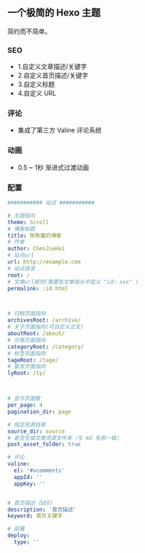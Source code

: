 ## 一个极简的 Hexo 主题

简约而不简单。

### SEO
- 1.自定义文章描述/关键字
- 2.自定义首页描述/关键字
- 3.自定义标题
- 4.自定义 URL

### 评论
- 集成了第三方 Valine 评论系统

### 动画
- 0.5 ~ 1秒 渐进式过渡动画

### 配置
```yml
########### 站点 ###########

# 主题指向                     
theme: Scroll                   
# 博客标题                     
title: 陈陈菌的博客              
# 作者                         
author: ChenJieHai            
# 站点url                      
url: http://example.com        
# 站点目录                     
root: /                        
# 文章url规则(需要在文章抬头中定义 "id: xxx" )                 
permalink: :id.html           



# 归档页面指向
archivesRoot: /archive/
# 关于页面指向(可自定义正文)
aboutRoot: /about/
# 分类页面指向
categoryRoot: /category/
# 标签页面指向
tageRoot: /tage/
# 留言页面指向
lyRoot: /ly/



# 显示页面数
per_page: 4
pagination_dir: page

# 指定资源目录
source_dir: source
# 是否生成文章资源文件夹（与 md 名称一致）
post_asset_folder: true

# 评论
valine:
  el: '#vcomments'
  appId: ''
  appKey: ''


# 首页描述（SEO）
description: '首页描述'
keyword: 首页关键字

# 部署 
deploy:
  type: ''
```

